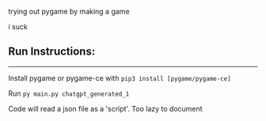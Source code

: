 trying out pygame by making a game

i suck

## Run Instructions:
---
Install pygame or pygame-ce with `pip3 install [pygame/pygame-ce]`

Run `py main.py chatgpt_generated_1`

Code will read a json file as a 'script'. Too lazy to document
